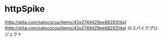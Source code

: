 httpSpike
=========

[http://qiita.com/satococoa/items/42e2749429ee6829314a] (http://qiita.com/satococoa/items/42e2749429ee6829314a) のスパイクプロジェクト
